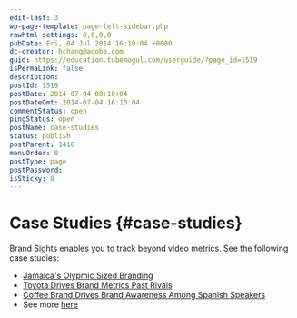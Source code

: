 ```yaml
---
edit-last: 3
wp-page-template: page-left-sidebar.php
rawhtml-settings: 0,0,0,0
pubDate: Fri, 04 Jul 2014 16:10:04 +0000
dc-creator: hchang@adobe.com
guid: https://education.tubemogul.com/userguide/?page_id=1519
isPermaLink: false
description: 
postId: 1519
postDate: 2014-07-04 08:10:04
postDateGmt: 2014-07-04 16:10:04
commentStatus: open
pingStatus: open
postName: case-studies
status: publish
postParent: 1418
menuOrder: 0
postType: page
postPassword: 
isSticky: 0
---
```


# Case Studies {#case-studies}

Brand Sights enables you to track beyond video metrics. See the following case studies:

* [Jamaica's Olypmic Sized Branding](https://www.tubemogul.com/success-jamaicas-olympic-branding/)
* [Toyota Drives Brand Metrics Past Rivals](https://www.tubemogul.com/success-toyota-drives-metrics/)
* [Coffee Brand Drives Brand Awareness Among Spanish Speakers](https://www.tubemogul.com/success-leading-awareness-speakers/)
* See more [here](https://www.tubemogul.com/insights/success-stories/)
